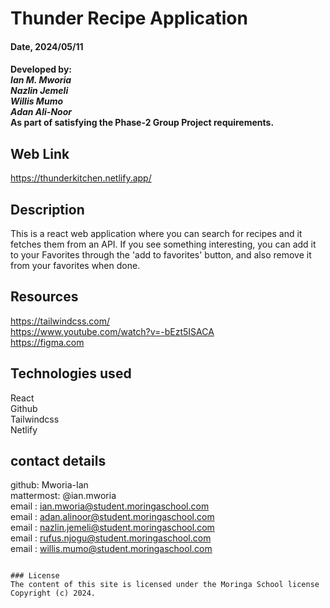 # Thunder Recipe Application

#### Date, 2024/05/11

#### Developed by: <br> *Ian M. Mworia* <br> *Nazlin Jemeli* <br> *Willis Mumo* <br> *Adan Ali-Noor* <br> As part of satisfying the Phase-2 Group Project requirements.

## Web Link
https://thunderkitchen.netlify.app/

## Description
This is a react web application where you can search for recipes and it fetches them from an API. If you see something interesting, you can add it to your Favorites through the 'add to favorites' button, and also remove it from your favorites when done. 

## Resources 
https://tailwindcss.com/ <br>
https://www.youtube.com/watch?v=-bEzt5ISACA <br>
https://figma.com <br>



## Technologies used
React <br>
Github <br>
Tailwindcss<br>
Netlify

## contact details
github: Mworia-Ian <br>
mattermost: @ian.mworia <br>
email : ian.mworia@student.moringaschool.com <br>
email : adan.alinoor@student.moringaschool.com <br>
email : nazlin.jemeli@student.moringaschool.com <br>
email : rufus.njogu@student.moringaschool.com <br>
email : willis.mumo@student.moringaschool.com

```

### License
The content of this site is licensed under the Moringa School license
Copyright (c) 2024.
